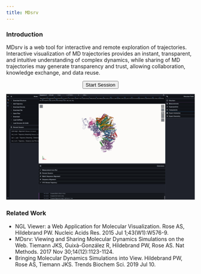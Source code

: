 ```yaml
---
title: MDsrv
---
```

### Introduction

MDsrv is a web tool for interactive and remote exploration of trajectories. Interactive visualization of MD trajectories provides an instant, transparent, and intuitive understanding of  complex dynamics, while sharing of MD trajectories may generate transparency and trust, allowing collaboration, knowledge exchange, and data reuse.


<center><button onclick="window.location.href = 'https://proteininformatics.informatik.uni-leipzig.de'">Start Session</button></center>  
  
    


[![alt text](start.png "Title")](start.png)

### Related Work

- NGL Viewer: a Web Application for Molecular Visualization. Rose AS, Hildebrand PW. Nucleic Acids Res. 2015 Jul 1;43(W1):W576-9. 
- MDsrv: Viewing and Sharing Molecular Dynamics Simulations on the Web. Tiemann JKS, Guixà-González R, Hildebrand PW, Rose AS. Nat Methods. 2017 Nov 30;14(12):1123-1124. 
- Bringing Molecular Dynamics Simulations into View. Hildebrand PW, Rose AS, Tiemann JKS. Trends Biochem Sci. 2019 Jul 10.
